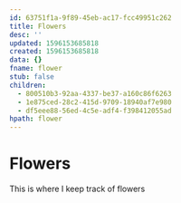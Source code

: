 ```yaml
---
id: 63751f1a-9f89-45eb-ac17-fcc49951c262
title: Flowers
desc: ''
updated: 1596153685818
created: 1596153685818
data: {}
fname: flower
stub: false
children:
  - 800510b3-92aa-4337-be37-a160c86f6263
  - 1e875ced-28c2-415d-9709-18940af7e980
  - df5eee88-56ed-4c5e-adf4-f398412055ad
hpath: flower
---
```


# Flowers

This is where I keep track of flowers
